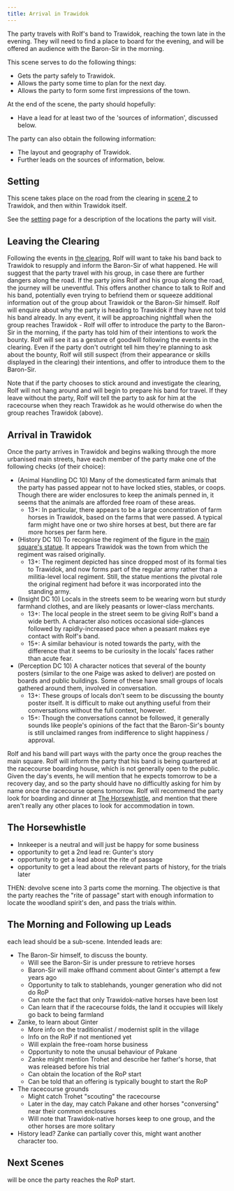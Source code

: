 ```yaml
---
title: Arrival in Trawidok
---
```


The party travels with Rolf's band to Trawidok, reaching the town late in the evening.
They will need to find a place to board for the evening, and will be offered an audience with the Baron-Sir in the morning.

This scene serves to do the following things:

- Gets the party safely to Trawidok.
- Allows the party some time to plan for the next day.
- Allows the party to form some first impressions of the town.

At the end of the scene, the party should hopefully:

- Have a lead for at least two of the 'sources of information', discussed below.

The party can also obtain the following information:

- The layout and geography of Trawidok.
- Further leads on the sources of information, below.

## Setting

This scene takes place on the road from the clearing in [scene 2](./02-on-the-road-again.md) to Trawidok, and then within Trawidok itself.

See the [setting](../setting.md) page for a description of the locations the party will visit.

## Leaving the Clearing

Following the events in [the clearing](./02-on-the-road-again.md#combat-encounter), Rolf will want to take his band back to Trawidok to resupply and inform the Baron-Sir of what happened.
He will suggest that the party travel with his group, in case there are further dangers along the road.
If the party joins Rolf and his group along the road, the journey will be uneventful.
This offers another chance to talk to Rolf and his band, potentially even trying to befriend them or squeeze additional information out of the group about Trawidok or the Baron-Sir himself.
Rolf will enquire about why the party is heading to Trawidok if they have not told his band already.
In any event, it will be approaching nightfall when the group reaches Trawidok - Rolf will offer to introduce the party to the Baron-Sir in the morning, if the party has told him of their intentions to work the bounty.
Rolf will see it as a gesture of goodwill following the events in the clearing.
Even if the party don't outright tell him they're planning to ask about the bounty, Rolf will still suspect (from their appearance or skills displayed in the clearing) their intentions, and offer to introduce them to the Baron-Sir.

Note that if the party chooses to stick around and investigate the clearing, Rolf will not hang around and will begin to prepare his band for travel.
If they leave without the party, Rolf will tell the party to ask for him at the racecourse when they reach Trawidok as he would otherwise do when the group reaches Trawidok (above).

## Arrival in Trawidok

Once the party arrives in Trawidok and begins walking through the more urbanised main streets, have each member of the party make one of the following checks (of their choice):

- (Animal Handling DC 10) Many of the domesticated farm animals that the party has passed appear not to have locked sties, stables, or coops. Though there are wider enclosures to keep the animals penned in, it seems that the animals are afforded free roam of these areas.
  - 13+: In particular, there appears to be a large concentration of farm horses in Trawidok, based on the farms that were passed. A typical farm might have one or two shire horses at best, but there are far more horses per farm here.
- (History DC 10) To recognise the regiment of the figure in the [main square's statue](../setting.md#the-village-square). It appears Trawidok was the town from which the regiment was raised originally.
  - 13+: The regiment depicted has since dropped most of its formal ties to Trawidok, and now forms part of the regular army rather than a militia-level local regiment. Still, the statue mentions the pivotal role the original regiment had before it was incorporated into the standing army.
- (Insight DC 10) Locals in the streets seem to be wearing worn but sturdy farmhand clothes, and are likely peasants or lower-class merchants.
  - 13+: The local people in the street seem to be giving Rolf's band a wide berth. A character also notices occasional side-glances followed by rapidly-increased pace when a peasant makes eye contact with Rolf's band.
  - 15+: A similar behaviour is noted towards the party, with the difference that it seems to be curiosity in the locals' faces rather than acute fear.
- (Perception DC 10) A character notices that several of the bounty posters (similar to the one Paige was asked to deliver) are posted on boards and public buildings. Some of these have small groups of locals gathered around them, involved in conversation.
  - 13+: These groups of locals don't seem to be discussing the bounty poster itself. It is difficult to make out anything useful from their conversations without the full context, however.
  - 15+: Though the conversations cannot be followed, it generally sounds like people's opinions of the fact that the Baron-Sir's bounty is still unclaimed ranges from indifference to slight happiness / approval.

Rolf and his band will part ways with the party once the group reaches the main square.
Rolf will inform the party that his band is being quartered at the racecourse boarding house, which is not generally open to the public.
Given the day's events, he will mention that he expects tomorrow to be a recovery day, and so the party should have no difficultly asking for him by name once the racecourse opens tomorrow.
Rolf will recommend the party look for boarding and dinner at [The Horsewhistle](../setting.md#the-horsewhistle), and mention that there aren't really any other places to look for accommodation in town.

## The Horsewhistle

- Innkeeper is a neutral and will just be happy for some business
- opportunity to get a 2nd lead re: Gunter's story
- opportunity to get a lead about the rite of passage
- opportunity to get a lead about the relevant parts of history, for the trials later

THEN: devolve scene into 3 parts come the morning. The objective is that the party reaches the "rite of passage" start with enough information to locate the woodland spirit's den, and pass the trials within.

## The Morning and Following up Leads

each lead should be a sub-scene.
Intended leads are:

- The Baron-Sir himself, to discuss the bounty.
  - Will see the Baron-Sir is under pressure to retrieve horses
  - Baron-Sir will make offhand comment about Ginter's attempt a few years ago
  - Opportunity to talk to stablehands, younger generation who did not do RoP
  - Can note the fact that only Trawidok-native horses have been lost
  - Can learn that if the racecourse folds, the land it occupies will likely go back to being farmland
- Zanke, to learn about Ginter
  - More info on the traditionalist / modernist split in the village
  - Info on the RoP if not mentioned yet
  - Will explain the free-roam horse business
  - Opportunity to note the unusal behaviour of Pakane
  - Zanke might mention Trohet and describe her father's horse, that was released before his trial
  - Can obtain the location of the RoP start
  - Can be told that an offering is typically bought to start the RoP
- The racecourse grounds
  - Might catch Trohet "scouting" the racecourse
  - Later in the day, may catch Pakane and other horses "conversing" near their common enclosures
  - Will note that Trawidok-native horses keep to one group, and the other horses are more solitary
- History lead? Zanke can partially cover this, might want another character too.

## Next Scenes

will be once the party reaches the RoP start.
